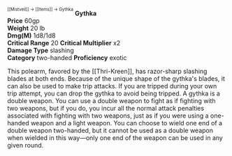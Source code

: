 <sup><sup>[[Mistveil]] → [[Items]] → Gythka</sup></sup> 
**Gythka**  
**Price** 60gp  
**Weight** 20 lb  
**Dmg(M)** 1d8/1d8  
**Critical Range** 20 **Critical Multiplier** x2  
**Damage Type** slashing  
**Category** two-handed **Proficiency** exotic

This polearm, favored by the [[Thri-Kreen]], has razor-sharp slashing blades at both ends. Because of the unique shape of the gythka's blades, it can also be used to make trip attacks. If you are tripped during your own trip attempt, you can drop the gythka to avoid being tripped. A gythka is a double weapon. You can use a double weapon to fight as if fighting with two weapons, but if you do, you incur all the normal attack penalties associated with fighting with two weapons, just as if you were using a one-handed weapon and a light weapon. You can choose to wield one end of a double weapon two-handed, but it cannot be used as a double weapon when wielded in this way—only one end of the weapon can be used in any given round. 